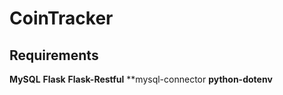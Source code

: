 # CoinTracker

## Requirements
**MySQL**
**Flask**
**Flask-Restful**
**mysql-connector
**python-dotenv**
